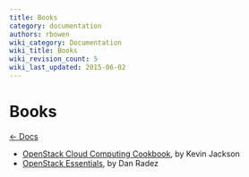 ```yaml
---
title: Books
category: documentation
authors: rbowen
wiki_category: Documentation
wiki_title: Books
wiki_revision_count: 5
wiki_last_updated: 2015-06-02
---
```


# Books

[← Docs](/documentation/)

*   [OpenStack Cloud Computing Cookbook](https://amzn.com/1782174788), by Kevin Jackson
*   [OpenStack Essentials](https://www.packtpub.com/books/info/authors/dan-radez), by Dan Radez

